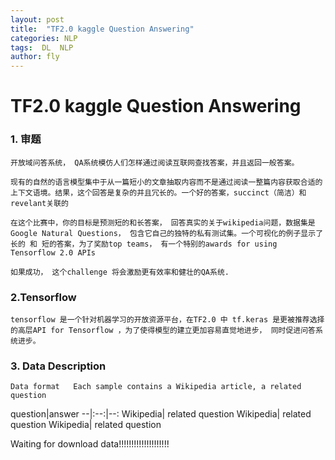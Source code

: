 ```yaml
---
layout: post
title:  "TF2.0 kaggle Question Answering"
categories: NLP
tags:  DL  NLP  
author: fly
---
```

# TF2.0 kaggle Question Answering 
### 1. 审题
    开放域问答系统， QA系统模仿人们怎样通过阅读互联网查找答案，并且返回一般答案。

    现有的自然的语言模型集中于从一篇短小的文章抽取内容而不是通过阅读一整篇内容获取合适的上下文语境。结果，这个回答是复杂的并且冗长的。一个好的答案，succinct（简洁）和 revelant关联的

    在这个比赛中，你的目标是预测短的和长答案， 回答真实的关于wikipedia问题，数据集是Google Natural Questions， 包含它自己的独特的私有测试集。一个可视化的例子显示了长的 和 短的答案，为了奖励top teams， 有一个特别的awards for using Tensorflow 2.0 APIs

    如果成功， 这个challenge 将会激励更有效率和健壮的QA系统.
    
### 2.Tensorflow
    tensorflow 是一个针对机器学习的开放资源平台，在TF2.0 中 tf.keras 是更被推荐选择的高层API for Tensorflow ，为了使得模型的建立更加容易直觉地进步， 同时促进问答系统进步。

### 3. Data Description
    Data format   Each sample contains a Wikipedia article, a related question  
question|answer
--|:--:|--:
Wikipedia| related question
Wikipedia| related question
Wikipedia| related question

Waiting  for download data!!!!!!!!!!!!!!!!!!!!
